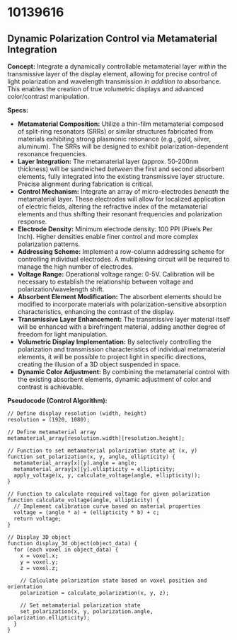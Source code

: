 # 10139616

## Dynamic Polarization Control via Metamaterial Integration

**Concept:** Integrate a dynamically controllable metamaterial layer *within* the transmissive layer of the display element, allowing for precise control of light polarization and wavelength transmission *in addition to* absorbance. This enables the creation of true volumetric displays and advanced color/contrast manipulation.

**Specs:**

*   **Metamaterial Composition:** Utilize a thin-film metamaterial composed of split-ring resonators (SRRs) or similar structures fabricated from materials exhibiting strong plasmonic resonance (e.g., gold, silver, aluminum). The SRRs will be designed to exhibit polarization-dependent resonance frequencies.
*   **Layer Integration:** The metamaterial layer (approx. 50-200nm thickness) will be sandwiched *between* the first and second absorbent elements, fully integrated into the existing transmissive layer structure. Precise alignment during fabrication is critical.
*   **Control Mechanism:** Integrate an array of micro-electrodes *beneath* the metamaterial layer. These electrodes will allow for localized application of electric fields, altering the refractive index of the metamaterial elements and thus shifting their resonant frequencies and polarization response.
*   **Electrode Density:** Minimum electrode density: 100 PPI (Pixels Per Inch). Higher densities enable finer control and more complex polarization patterns.
*   **Addressing Scheme:** Implement a row-column addressing scheme for controlling individual electrodes. A multiplexing circuit will be required to manage the high number of electrodes.
*   **Voltage Range:** Operational voltage range: 0-5V. Calibration will be necessary to establish the relationship between voltage and polarization/wavelength shift.
*   **Absorbent Element Modification:** The absorbent elements should be modified to incorporate materials with polarization-sensitive absorption characteristics, enhancing the contrast of the display.
*   **Transmissive Layer Enhancement:** The transmissive layer material itself will be enhanced with a birefringent material, adding another degree of freedom for light manipulation.
*   **Volumetric Display Implementation:** By selectively controlling the polarization and transmission characteristics of individual metamaterial elements, it will be possible to project light in specific directions, creating the illusion of a 3D object suspended in space.
*   **Dynamic Color Adjustment:** By combining the metamaterial control with the existing absorbent elements, dynamic adjustment of color and contrast is achievable.

**Pseudocode (Control Algorithm):**

```
// Define display resolution (width, height)
resolution = (1920, 1080);

// Define metamaterial array
metamaterial_array[resolution.width][resolution.height];

// Function to set metamaterial polarization state at (x, y)
function set_polarization(x, y, angle, ellipticity) {
  metamaterial_array[x][y].angle = angle;
  metamaterial_array[x][y].ellipticity = ellipticity;
  apply_voltage(x, y, calculate_voltage(angle, ellipticity));
}

// Function to calculate required voltage for given polarization
function calculate_voltage(angle, ellipticity) {
  // Implement calibration curve based on material properties
  voltage = (angle * a) + (ellipticity * b) + c;
  return voltage;
}

// Display 3D object
function display_3d_object(object_data) {
  for (each voxel in object_data) {
    x = voxel.x;
    y = voxel.y;
    z = voxel.z;

    // Calculate polarization state based on voxel position and orientation
    polarization = calculate_polarization(x, y, z);

    // Set metamaterial polarization state
    set_polarization(x, y, polarization.angle, polarization.ellipticity);
  }
}
```